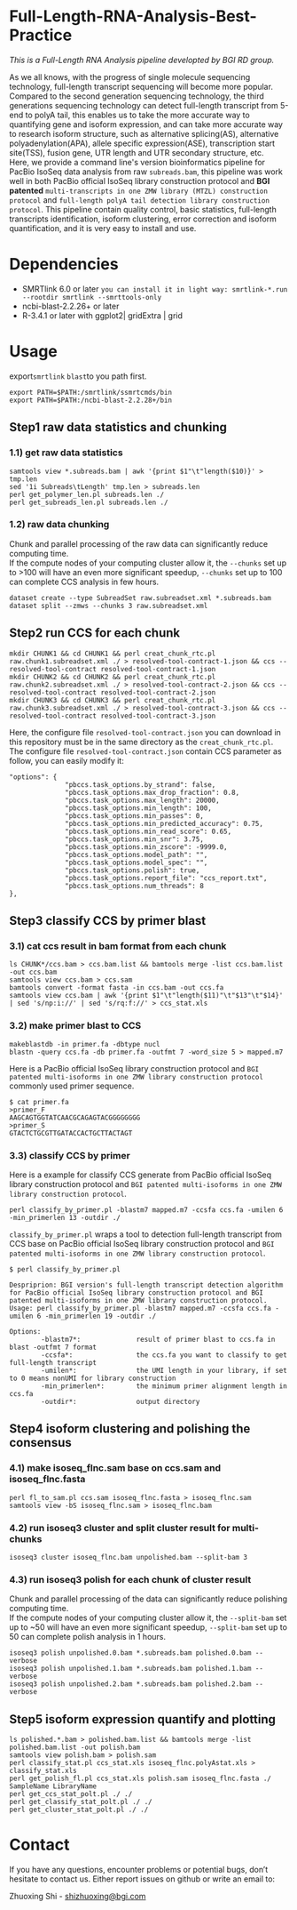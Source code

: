 # Full-Length-RNA-Analysis-Best-Practice
*This is a Full-Length RNA Analysis pipeline developted by BGI RD group.*

As we all knows, with the progress of single molecule sequencing technology, full-length transcript sequencing will become more popular. Compared to the second generation sequencing technology, the third generations sequencing technology can detect full-length transcript from 5-end to polyA tail, this enables us to take the more accurate way to quantifying gene and isoform expression, and can take more accurate way to research isoform structure, such as alternative splicing(AS), alternative polyadenylation(APA), allele specific expression(ASE), transcription start site(TSS), fusion gene, UTR length and UTR secondary structure, etc.   
Here, we provide a command line's version bioinformatics pipeline for PacBio IsoSeq data analysis from raw `subreads.bam`, this pipeline was work well in both PacBio official IsoSeq library construction protocol and **BGI patented** `multi-transcripts in one ZMW library (MTZL) construction protocol` and `full-length polyA tail detection library construction protocol`. This pipeline contain quality control, basic statistics, full-length transcripts identification, isoform clustering, error correction and isoform quantification, and it is very easy to install and use.   

# Dependencies   
* SMRTlink 6.0 or later `you can install it in light way: smrtlink-*.run --rootdir smrtlink --smrttools-only`   
* ncbi-blast-2.2.26+ or later   
* R-3.4.1 or later with ggplot2| gridExtra | grid

# Usage
export`smrtlink` `blast`to you path first.
```
export PATH=$PATH:/smrtlink/ssmrtcmds/bin
export PATH=$PATH:/ncbi-blast-2.2.28+/bin
```

## Step1 raw data statistics and chunking
### 1.1) get raw data statistics
```
samtools view *.subreads.bam | awk '{print $1"\t"length($10)}' > tmp.len
sed '1i Subreads\tLength' tmp.len > subreads.len
perl get_polymer_len.pl subreads.len ./
perl get_subreads_len.pl subreads.len ./
```
### 1.2) raw data chunking
Chunk and parallel processing of the raw data can significantly reduce computing time.   
If the compute nodes of your computing cluster allow it, the `--chunks` set up to >100 will have an even more significant speedup, `--chunks` set up to 100 can complete CCS analysis in few hours.
```
dataset create --type SubreadSet raw.subreadset.xml *.subreads.bam
dataset split --zmws --chunks 3 raw.subreadset.xml
```
## Step2 run CCS for each chunk
```
mkdir CHUNK1 && cd CHUNK1 && perl creat_chunk_rtc.pl raw.chunk1.subreadset.xml ./ > resolved-tool-contract-1.json && ccs --resolved-tool-contract resolved-tool-contract-1.json   
mkdir CHUNK2 && cd CHUNK2 && perl creat_chunk_rtc.pl raw.chunk2.subreadset.xml ./ > resolved-tool-contract-2.json && ccs --resolved-tool-contract resolved-tool-contract-2.json  
mkdir CHUNK3 && cd CHUNK3 && perl creat_chunk_rtc.pl raw.chunk3.subreadset.xml ./ > resolved-tool-contract-3.json && ccs --resolved-tool-contract resolved-tool-contract-3.json  
```
Here, the configure file `resolved-tool-contract.json` you can download in this repository must be in the same directory as the `creat_chunk_rtc.pl`.   
The configure file `resolved-tool-contract.json` contain CCS parameter as follow, you can easily modify it:
```
"options": {
              "pbccs.task_options.by_strand": false,
              "pbccs.task_options.max_drop_fraction": 0.8,
              "pbccs.task_options.max_length": 20000,
              "pbccs.task_options.min_length": 100,
              "pbccs.task_options.min_passes": 0,
              "pbccs.task_options.min_predicted_accuracy": 0.75,
              "pbccs.task_options.min_read_score": 0.65,
              "pbccs.task_options.min_snr": 3.75,
              "pbccs.task_options.min_zscore": -9999.0,
              "pbccs.task_options.model_path": "",
              "pbccs.task_options.model_spec": "",
              "pbccs.task_options.polish": true,
              "pbccs.task_options.report_file": "ccs_report.txt",
              "pbccs.task_options.num_threads": 8
},
```
## Step3 classify CCS by primer blast
### 3.1) cat ccs result in bam format from each chunk
```
ls CHUNK*/ccs.bam > ccs.bam.list && bamtools merge -list ccs.bam.list -out ccs.bam  
samtools view ccs.bam > ccs.sam
bamtools convert -format fasta -in ccs.bam -out ccs.fa 
samtools view ccs.bam | awk '{print $1"\t"length($11)"\t"$13"\t"$14}' | sed 's/np:i://' | sed 's/rq:f://' > ccs_stat.xls 
```
### 3.2) make primer blast to CCS
```
makeblastdb -in primer.fa -dbtype nucl
blastn -query ccs.fa -db primer.fa -outfmt 7 -word_size 5 > mapped.m7 
```
Here is a PacBio official IsoSeq library construction protocol and `BGI patented multi-isoforms in one ZMW library construction protocol` commonly used primer sequence.
```
$ cat primer.fa
>primer_F
AAGCAGTGGTATCAACGCAGAGTACGGGGGGGG
>primer_S
GTACTCTGCGTTGATACCACTGCTTACTAGT
```
### 3.3) classify CCS by primer
Here is a example for classify CCS generate from PacBio official IsoSeq library construction protocol and `BGI patented multi-isoforms in one ZMW library construction protocol`.
```
perl classify_by_primer.pl -blastm7 mapped.m7 -ccsfa ccs.fa -umilen 6 -min_primerlen 13 -outdir ./ 
```
`classify_by_primer.pl` wraps a tool to detection full-length transcript from CCS base on PacBio official IsoSeq library construction protocol and `BGI patented multi-isoforms in one ZMW library construction protocol`.
```
$ perl classify_by_primer.pl

Despriprion: BGI version's full-length transcript detection algorithm for PacBio official IsoSeq library construction protocol and BGI patented multi-isoforms in one ZMW library construction protocol.
Usage: perl classify_by_primer.pl -blastm7 mapped.m7 -ccsfa ccs.fa -umilen 6 -min_primerlen 19 -outdir ./

Options:
        -blastm7*:              result of primer blast to ccs.fa in blast -outfmt 7 format
        -ccsfa*:                the ccs.fa you want to classify to get full-length transcript
        -umilen*:               the UMI length in your library, if set to 0 means nonUMI for library construction
        -min_primerlen*:        the minimum primer alignment length in ccs.fa
        -outdir*:               output directory
```
## Step4 isoform clustering and polishing the consensus
### 4.1) make isoseq_flnc.sam base on ccs.sam and isoseq_flnc.fasta
```
perl fl_to_sam.pl ccs.sam isoseq_flnc.fasta > isoseq_flnc.sam   
samtools view -bS isoseq_flnc.sam > isoseq_flnc.bam
```
### 4.2) run isoseq3 cluster and split cluster result for multi-chunks
```
isoseq3 cluster isoseq_flnc.bam unpolished.bam --split-bam 3
```
### 4.3) run isoseq3 polish for each chunk of cluster result
Chunk and parallel processing of the data can significantly reduce polishing computing time.   
If the compute nodes of your computing cluster allow it, the `--split-bam` set up to ~50 will have an even more significant speedup, `--split-bam` set up to 50 can complete polish analysis in 1 hours.
```
isoseq3 polish unpolished.0.bam *.subreads.bam polished.0.bam --verbose
isoseq3 polish unpolished.1.bam *.subreads.bam polished.1.bam --verbose
isoseq3 polish unpolished.2.bam *.subreads.bam polished.2.bam --verbose
```
## Step5 isoform expression quantify and plotting
```
ls polished.*.bam > polished.bam.list && bamtools merge -list polished.bam.list -out polish.bam
samtools view polish.bam > polish.sam
perl classify_stat.pl ccs_stat.xls isoseq_flnc.polyAstat.xls > classify_stat.xls
perl get_polish_fl.pl ccs_stat.xls polish.sam isoseq_flnc.fasta ./ SampleName LibraryName
perl get_ccs_stat_polt.pl ./ ./
perl get_classify_stat_polt.pl ./ ./
perl get_cluster_stat_polt.pl ./ ./
```

# Contact
If you have any questions, encounter problems or potential bugs, don’t hesitate to contact us. Either report issues on github or write an email to:

Zhuoxing Shi - shizhuoxing@bgi.com

